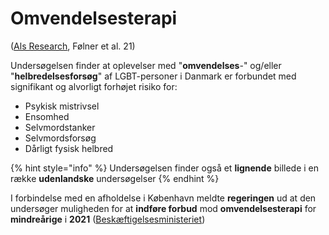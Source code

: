 # Omvendelsesterapi

([Als Research](https://www.alsresearch.dk/uploads/Omvendelsesterapi\_Als\_Research.pdf), Følner et al. 21)

Undersøgelsen finder at oplevelser med "**omvendelses**-" og/eller "**helbredelsesforsøg**" af LGBT-personer i Danmark er forbundet med signifikant og alvorligt forhøjet risiko for:

* Psykisk mistrivsel
* Ensomhed
* Selvmordstanker
* Selvmordsforsøg
* Dårligt fysisk helbred

{% hint style="info" %}
Undersøgelsen finder også et **lignende** billede i en række **udenlandske** undersøgelser
{% endhint %}

I forbindelse med en afholdelse i København meldte **regeringen** ud at den undersøger muligheden for at **indføre forbud** mod **omvendelsesterapi** for **mindreårige** i **2021** ([Beskæftigelsesministeriet](https://bm.dk/nyheder-presse/pressemeddelelser/2021/08/regeringen-vil-undersoege-muligheden-for-at-indfoere-forbud-mod-omvendelsesterapi-over-for-mindreaarige/))
